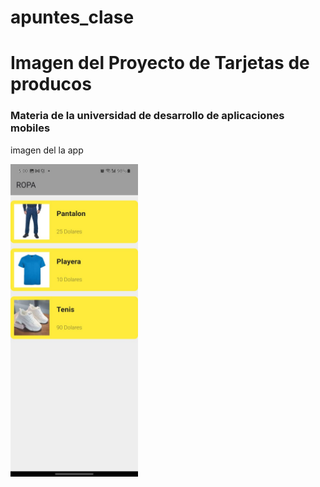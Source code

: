 # apuntes_clase

<h1>Imagen del Proyecto de Tarjetas de producos</h1>

<h3> Materia de la universidad de desarrollo de aplicaciones mobiles</h3>

<p>imagen del la app</p>

<img src="./imagenesDelProyecto/ssApp.jpg" alt="img" height="500px">
